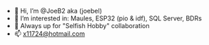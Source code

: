 - 👋 Hi, I’m @JoeB2 aka (joebel)
- 👀 I’m interested in: Maules, ESP32 (pio & idf), SQL Server, BDRs
- 💞️ Always up for "Selfish Hobby" collaboration
- 📫 x11724@hotmail.com

<!---
JoeB2/JoeB2 is a ✨ special ✨ repository because its `README.md` (this file) appears on your GitHub profile.
You can click the Preview link to take a look at your changes.
--->
